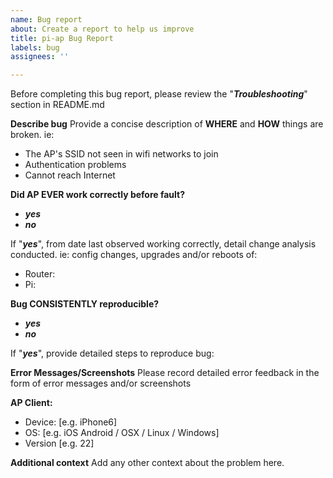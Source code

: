 ```yaml
---
name: Bug report
about: Create a report to help us improve
title: pi-ap Bug Report
labels: bug
assignees: ''

---
```


Before completing this bug report, please review the "***Troubleshooting***" section in README.md

**Describe bug**
Provide a concise description of **WHERE** and **HOW** things are broken.
ie: 

 - The AP's SSID not seen in wifi networks to join
 - Authentication problems
 - Cannot reach Internet

**Did AP EVER work correctly before fault?**
 
 - ***yes*** 
 - ***no***


If "***yes***", from date last observed working correctly, detail change analysis conducted.  ie: config changes, upgrades and/or reboots of:

 - Router:
 - Pi:


**Bug CONSISTENTLY reproducible?**

 - ***yes*** 
 - ***no***

If "***yes***", provide detailed steps to reproduce bug:


**Error Messages/Screenshots**
Please record detailed error feedback in the form of error messages and/or screenshots


**AP Client:**
 - Device: [e.g. iPhone6]
 - OS: [e.g. iOS Android / OSX / Linux / Windows]
 - Version [e.g. 22]


**Additional context**
Add any other context about the problem here.

